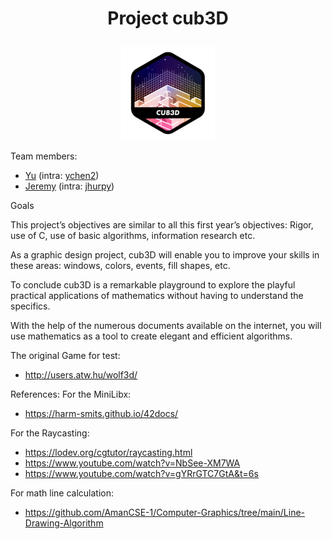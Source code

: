 # <p align = "center"> Project cub3D </p>

<p align = "center">
<a href = "https://github.com/Hotaruban" ><img cub3D = "cub3D" src = "./doc/img_cub3dn.png"></a>
</p>

Team members:
- <a href = "https://github.com/PoissonC">Yu</a> (intra: <a href = "">ychen2</a>)
- <a href = "https://github.com/Hotaruban">Jeremy</a> (intra: <a href = "">jhurpy</a>)

Goals

This project’s objectives are similar to all this first year’s objectives: Rigor, use of C, use
of basic algorithms, information research etc.

As a graphic design project, cub3D will enable you to improve your skills in these
areas: windows, colors, events, fill shapes, etc.

To conclude cub3D is a remarkable playground to explore the playful practical applications of mathematics without having to understand the specifics.

With the help of the numerous documents available on the internet, you will use
mathematics as a tool to create elegant and efficient algorithms.

The original Game for test:
- http://users.atw.hu/wolf3d/

References:
For the MiniLibx:
- https://harm-smits.github.io/42docs/

For the Raycasting:
- https://lodev.org/cgtutor/raycasting.html
- https://www.youtube.com/watch?v=NbSee-XM7WA
- https://www.youtube.com/watch?v=gYRrGTC7GtA&t=6s

For math line calculation:
- https://github.com/AmanCSE-1/Computer-Graphics/tree/main/Line-Drawing-Algorithm


